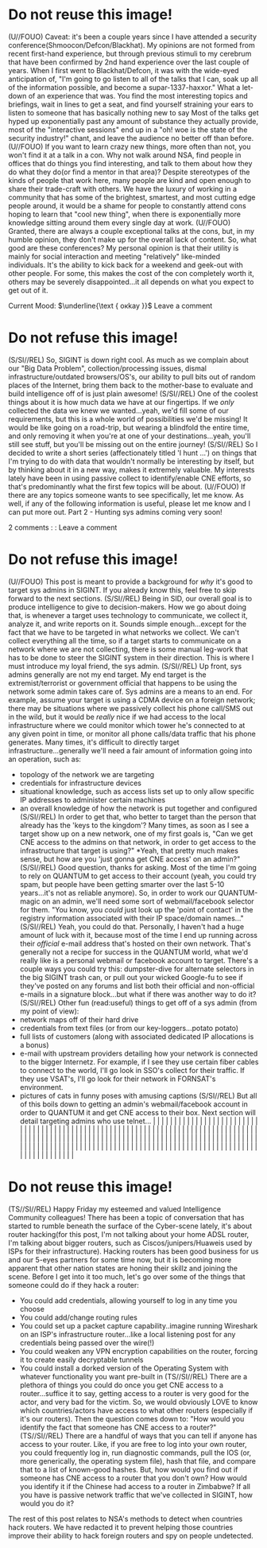 # Do not reuse this image! 

(U//FOUO) Caveat: it's been a couple years since I have attended a security conference(Shmoocon/Defcon/Blackhat). My opinions are not formed from recent first-hand experience, but through previous stimuli to my cerebrum that have been confirmed by 2nd hand experience over the last couple of years. When I first went to Blackhat/Defcon, it was with the wide-eyed anticipation of, "I'm going to go listen to all of the talks that I can, soak up all of the information possible, and become a supar-1337-haxxor." What a let-down of an experience that was. You find the most interesting topics and briefings, wait in lines to get a seat, and find yourself straining your ears to listen to someone that has basically nothing new to say Most of the talks get hyped up exponentially past any amount of substance they actually provide, most of the "interactive sessions" end up in a "oh! woe is the state of the security industry!" chant, and leave the audience no better off than before.
(U//FOUO) If you want to learn crazy new things, more often than not, you won't find it at a talk in a con. Why not walk around NSA, find people in offices that do things you find interesting, and talk to them about how they do what they do(or find a mentor in that area)? Despite stereotypes of the kinds of people that work here, many people are kind and open enough to share their trade-craft with others. We have the luxury of working in a community that has some of the brightest, smartest, and most cutting edge people around, it would be a shame for people to constantly attend cons hoping to learn that "cool new thing", when there is exponentially more knowledge sitting around them every single day at work.
(U//FOUO) Granted, there are always a couple exceptional talks at the cons, but, in my humble opinion, they don't make up for the overall lack of content. So, what good are these conferences? My personal opinion is that their utility is mainly for social interaction and meeting "relatively" like-minded individuals. It's the ability to kick back for a weekend and geek-out with other people. For some, this makes the cost of the con completely worth it, others may be severely disappointed...it all depends on what you expect to get out of it.

Current Mood: $\underline{\text { окkау }}$
Leave a comment
# Do not refuse this image! 

(S/SI//REL) So, SIGINT is down right cool. As much as we complain about our "Big Data Problem", collection/processing issues, dismal infrastructure/outdated browsers/OS's, our ability to pull bits out of random places of the Internet, bring them back to the mother-base to evaluate and build intelligence off of is just plain awesome!
(S/SI//REL) One of the coolest things about it is how much data we have at our fingertips. If we *only* collected the data we knew we wanted...yeah, we'd fill some of our requirements, but this is a whole world of possibilities we'd be missing! It would be like going on a road-trip, but wearing a blindfold the entire time, and only removing it when you're at one of your destinations...yeah, you'll still see stuff, but you'll be missing out on the entire journey!
(S/SI//REL) So I decided to write a short series (affectionately titled 'I hunt ...') on things that I'm trying to do with data that wouldn't normally be interesting by itself, but by thinking about it in a new way, makes it extremely valuable. My interests lately have been in using passive collect to identify/enable CNE efforts, so that's predominantly what the first few topics will be about.
(U//FOUO) If there are any topics someone wants to see specifically, let me know. As well, if any of the following information is useful, please let me know and I can put more out. Part 2 - Hunting sys admins coming very soon!

2 comments : : Leave a comment
# Do not refuse this image! 

(U//FOUO) This post is meant to provide a background for *why* it's good to target sys admins in SIGINT. If you already know this, feel free to skip forward to the next sections.
(S/SI//REL) Being in SID, our overall goal is to produce intelligence to give to decision-makers. How we go about doing that, is whenever a target uses technology to communicate, we collect it, analyze it, and write reports on it. Sounds simple enough...except for the fact that we have to be targeted in what networks we collect. We can't collect everything all the time, so if a target starts to communicate on a network where we are not collecting, there is some manual leg-work that has to be done to steer the SIGINT system in their direction. This is where I must introduce my loyal friend, the sys admin.
(S/SI//REL) Up front, sys admins generally are not my end target. My end target is the extremist/terrorist or government official that happens to be using the network some admin takes care of. Sys admins are a means to an end. For example, assume your target is using a CDMA device on a foreign network; there may be situations where we passively collect his phone call/SMS out in the wild, but it would be *really* nice if we had access to the local infrastructure where we could monitor which tower he's connected to at any given point in time, or monitor all phone calls/data traffic that his phone generates. Many times, it's difficult to directly target infrastructure...generally we'll need a fair amount of information going into an operation, such as:

* topology of the network we are targeting
* credentials for infrastructure devices
* situational knowledge, such as access lists set up to only allow specific IP addresses to administer certain machines
* an overall knowledge of how the network is put together and configured
(S/SI//REL) In order to get that, who better to target than the person that already has the 'keys to the kingdom'? Many times, as soon as I see a target show up on a new network, one of my first goals is, "Can we get CNE access to the admins on that network, in order to get access to the infrastructure that target is using?"
*Yeah, that pretty much makes sense, but how are you 'just gonna get CNE access' on an admin?"
(S/SI//REL) Good question, thanks for asking. Most of the time I'm going to rely on QUANTUM to get access to their account (yeah, you could try spam, but people have been getting smarter over the last 5-10 years...it's not as reliable anymore). So, in order to work our QUANTUM-magic on an admin, we'll need some sort of webmail/facebook selector for them.
"You know, you *could* just look up the 'point of contact' in the registry information associated with their IP space/domain names..."
(S/SI//REL) Yeah, you could do that. Personally, I haven't had a huge amount of luck with it, because most of the time I end up running across their *official* e-mail address that's hosted on their own network. That's generally not a recipe for success in the QUANTUM world, what we'd really like is a personal webmail or facebook account to target. There's a couple ways you could try this: dumpster-dive for alternate selectors in the big SIGINT trash can, or pull out your wicked Google-fu to see if they've posted on any forums and list both their official and non-official e-mails in a signature block...but what if there was another way to do it?
(S/SI//REL) Other fun (read:useful) things to get off of a sys admin (from my point of view):
* network maps off of their hard drive
* credentials from text files (or from our key-loggers...potato potato)
* full lists of customers (along with associated dedicated IP allocations is a bonus)
* e-mail with upstream providers detailing how your network is connected to the bigger Internetz. For example, if I see they use certain fiber cables to connect to the world, I'll go look in SSO's collect for their traffic. If they use VSAT's, I'll go look for their network in FORNSAT's environment.
* pictures of cats in funny poses with amusing captions
(S/SI//REL) But all of this boils down to getting an admin's webmail/facebook account in order to QUANTUM it and get CNE access to their box. Next section will detail targeting admins who use telnet...
|  |  |  |  |  |  |  |  |  |  |  |  |  |  |  |  |  |  |  |  |  |  |  |  |  |  |  |  |  |  |  |  |  |  |  |  |  |  |  |  |  |  |  |  |  |  |  |  |  |  |  |  |  |  |  |  |  |  |  |  |  |  |  |  |  |  |  |  |  |  |  |  |  |  |  |  |  |  |  |  |  |  |  |  |  |  |  |  |  |  |  |  |  |  |  |  |  |  |  |  |  |  |
|  |  |  |  |  |  |  |  |  |  |  |  |  |  |  |  |  |  |  |  |  |  |  |  |  |  |  |  |  |  |  |  |  |  |  |  |  |  |  |  |  |  |  |  |  |  |  |  |  |  |  |  |  |  |  |  |  |  |  |  |  |  |  |  |  |  |  |  |  |  |  |  |  |  |  |  |  |  |  |  |  |  |  |  |  |  |  |  |  |  |  |  |  |  |  |  |  |  |  |  |  |  |
# Do not reuse this image! 

(TS//SI//REL) Happy Friday my esteemed and valued Intelligence Community colleagues! There has been a topic of conversation that has started to rumble beneath the surface of the Cyber-scene lately, it's about router hacking(for this post, I'm not talking about your home ADSL router, I'm talking about bigger routers, such as Ciscos/junipers/Huaweis used by ISPs for their infrastructure). Hacking routers has been good business for us and our 5-eyes partners for some time now, but it is becoming more apparent that other nation states are honing their skillz and joining the scene. Before I get into it too much, let's go over some of the things that someone could do if they hack a router:

- You could add credentials, allowing yourself to log in any time you choose
- You could add/change routing rules
- You could set up a packet capture capability..imagine running Wireshark on an ISP's infrastructure router...like a local listening post for any credentials being passed over the wire(!)
- You could weaken any VPN encryption capabilities on the router, forcing it to create easily decryptable tunnels
- You could install a dorked version of the Operating System with whatever functionality you want pre-built in
(TS//SI//REL) There are a plethora of things you could do once you get CNE access to a router...suffice it to say, getting access to a router is very good for the actor, and very bad for the victim. So, we would obviously LOVE to know which countries/actors have access to what other routers (especially if it's our routers). Then the question comes down to:
"How would you identify the fact that someone has CNE access to a router?"
(TS//SI//REL) There are a handful of ways that you can tell if anyone has access to your router. Like, if you are free to log into your own router, you could frequently log in, run diagnostic commands, pull the IOS (or, more generically, the operating system file), hash that file, and compare that to a list of known-good hashes. But, how would you find out if someone has CNE access to a router that you don't own? How would you identify it if the Chinese had access to a router in Zimbabwe? If all you have is passive network traffic that we've collected in SIGINT, how would you do it?

The rest of this post relates to NSA's methods to detect when countries hack routers. We have redacted it to prevent helping those countries improve their ability to hack foreign routers and spy on people undetected.
